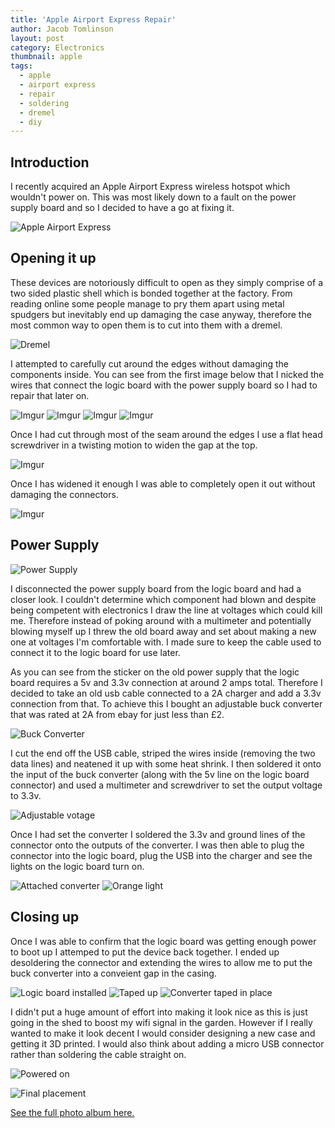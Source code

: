 ```yaml
---
title: 'Apple Airport Express Repair'
author: Jacob Tomlinson
layout: post
category: Electronics
thumbnail: apple
tags:
  - apple
  - airport express
  - repair
  - soldering
  - dremel
  - diy
---
```


## Introduction

I recently acquired an Apple Airport Express wireless hotspot which wouldn't power on. This was most likely down to a fault on the power supply board and so I decided to have a go at fixing it.

![Apple Airport Express](http://i.imgur.com/aCaCIhw.jpg)

## Opening it up

These devices are notoriously difficult to open as they simply comprise of a two sided plastic shell which is bonded together at the factory. From reading online some people manage to pry them apart using metal spudgers but inevitably end up damaging the case anyway, therefore the most common way to open them is to cut into them with a dremel.

![Dremel](http://i.imgur.com/8c8KRqP.jpg)

I attempted to carefully cut around the edges without damaging the components inside. You can see from the first image below that I nicked the wires that connect the logic board with the power supply board so I had to repair that later on.

![Imgur](http://i.imgur.com/nq7h7yT.jpg)
![Imgur](http://i.imgur.com/uXy0o4h.jpg)
![Imgur](http://i.imgur.com/ptvKTnJ.jpg)
![Imgur](http://i.imgur.com/qgMCZF9.jpg)

Once I had cut through most of the seam around the edges I use a flat head screwdriver in a twisting motion to widen the gap at the top.

![Imgur](http://i.imgur.com/XuHM7JE.jpg)

Once I has widened it enough I was able to completely open it out without damaging the connectors.

![Imgur](http://i.imgur.com/A3k1mME.jpg)

## Power Supply

![Power Supply](http://i.imgur.com/APjzufv.jpg)

I disconnected the power supply board from the logic board and had a closer look. I couldn't determine which component had blown and despite being competent with electronics I draw the line at voltages which could kill me. Therefore instead of poking around with a multimeter and potentially blowing myself up I threw the old board away and set about making a new one at voltages I'm comfortable with. I made sure to keep the cable used to connect it to the logic board for use later.

As you can see from the sticker on the old power supply that the logic board requires a 5v and 3.3v connection at around 2 amps total. Therefore I decided to take an old usb cable connected to a 2A charger and add a 3.3v connection from that. To achieve this I bought an adjustable buck converter that was rated at 2A from ebay for just less than £2.

![Buck Converter](http://i.imgur.com/5fKW5Sf.jpg)

I cut the end off the USB cable, striped the wires inside (removing the two data lines) and neatened it up with some heat shrink. I then soldered it onto the input of the buck converter (along with the 5v line on the logic board connector) and used a multimeter and screwdriver to set the output voltage to 3.3v.

![Adjustable votage](http://i.imgur.com/5ZqXbPr.jpg)

Once I had set the converter I soldered the 3.3v and ground lines of the connector onto the outputs of the converter. I was then able to plug the connector into the logic board, plug the USB into the charger and see the lights on the logic board turn on.

![Attached converter](http://i.imgur.com/iNiiBW6.jpg)
![Orange light](http://i.imgur.com/nOSFmPa.jpg)

## Closing up

Once I was able to confirm that the logic board was getting enough power to boot up I attemped to put the device back together. I ended up desoldering the connector and extending the wires to allow me to put the buck converter into a conveient gap in the casing.

![Logic board installed](http://i.imgur.com/rYvFxKA.jpg)
![Taped up](http://i.imgur.com/PDg3SI2.jpg)
![Converter taped in place](http://i.imgur.com/R4Fukiq.jpg)

I didn't put a huge amount of effort into making it look nice as this is just going in the shed to boost my wifi signal in the garden. However if I really wanted to make it look decent I would consider designing a new case and getting it 3D printed. I would also think about adding a micro USB connector rather than soldering the cable straight on.

![Powered on](http://i.imgur.com/hv8LPZT.jpg)

![Final placement](http://i.imgur.com/ZCLbVUk.jpg)

[See the full photo album here.](http://imgur.com/a/Yt1E7)
